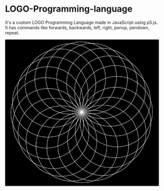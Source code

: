 # LOGO-Programming-language
It's a custom LOGO Programming Language made in JavaScript using p5.js. It has commands like forwards, backwards, left, right, penup, pendown, repeat.

<img src="logo pattern.png">
